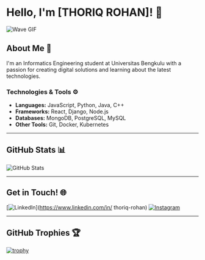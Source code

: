 # Hello, I'm [THORIQ ROHAN]! 👋

![Wave GIF](https://camo.githubusercontent.com/9939f57a40461f1f7d5ee9c81e8f4634eb6a9339f5a3ced15f2ce471bb18b49b/68747470733a2f2f6d656469612e67697068792e636f6d2f6d656469612f4d3967624264396e6244724f5475314d71782f67697068792e676966)

## About Me 🚀
I'm an Informatics Engineering student at Universitas Bengkulu with a passion for creating digital solutions and learning about the latest technologies.

### Technologies & Tools ⚙️
- **Languages:** JavaScript, Python, Java, C++
- **Frameworks:** React, Django, Node.js
- **Databases:** MongoDB, PostgreSQL, MySQL
- **Other Tools:** Git, Docker, Kubernetes

---

## GitHub Stats 📊
![GitHub Stats](https://github-readme-stats.vercel.app/api?username=THORIXZZ&show_icons=true&theme=radical)

---

## Get in Touch! 🌐

[![LinkedIn](https://img.shields.io/badge/LinkedIn-0077B5?style=for-the-badge&logo=linkedin&logoColor=white)](https://www.linkedin.com/in/
thoriq-rohan)
[![Instagram](https://img.shields.io/badge/Instagram-E4405F?style=for-the-badge&logo=instagram&logoColor=white)](https://www.instagram.com/thoriqrohan)

---

## GitHub Trophies 🏆
[![trophy](https://github-profile-trophy.vercel.app/?username=Thorixzz&theme=onedark)](https://github.com/ryo-ma/github-profile-trophy)
